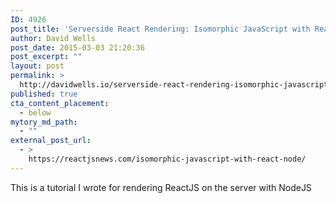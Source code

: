 ```yaml
---
ID: 4926
post_title: 'Serverside React Rendering: Isomorphic JavaScript with ReactJS + Node'
author: David Wells
post_date: 2015-03-03 21:20:36
post_excerpt: ""
layout: post
permalink: >
  http://davidwells.io/serverside-react-rendering-isomorphic-javascript-with-reactjs-node/
published: true
cta_content_placement:
  - below
mytory_md_path:
  - ""
external_post_url:
  - >
    https://reactjsnews.com/isomorphic-javascript-with-react-node/
---
```

This is a tutorial I wrote for rendering ReactJS on the server with NodeJS